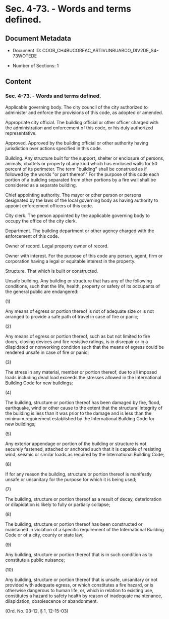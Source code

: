 # Sec. 4-73. - Words and terms defined.

## Document Metadata

- Document ID: COOR_CH4BUCOREAC_ARTIVUNBUABCO_DIV2DE_S4-73WOTEDE

- Number of Sections: 1


## Content

### Sec. 4-73. - Words and terms defined.

Applicable governing body. The city council of the city authorized to administer and enforce the provisions
of this code, as adopted or amended.


Appropriate city official. The building official or other officer charged with the administration and enforcement
of this code, or his duly authorized representative.


Approved. Approved by the building official or other authority having jurisdiction over actions
specified in this code.


Building. Any structure built for the support, shelter or enclosure of persons, animals, chattels
or property of any kind which has enclosed walls for 50 percent of its perimeter.
The term "building" shall be construed as if followed by the words "or part thereof."
For the purpose of this code each portion of a building separated from other portions
by a fire wall shall be considered as a separate building.


Chief appointing authority. The mayor or other person or persons designated by the laws of the local governing
body as having authority to appoint enforcement officers of this code.


City clerk. The person appointed by the applicable governing body to occupy the office of the
city clerk.


Department. The building department or other agency charged with the enforcement of this code.


Owner of record. Legal property owner of record.


Owner with interest. For the purpose of this code any person, agent, firm or corporation having a legal
or equitable interest in the property.


Structure. That which is built or constructed.


Unsafe building. Any building or structure that has any of the following conditions, such that the
life, health, property or safety of its occupants of the general public are endangered:



(1)


Any means of egress or portion thereof is not of adequate size or is not arranged
to provide a safe path of travel in case of fire or panic;


(2)


Any means of egress or portion thereof, such as but not limited to fire doors, closing
devices and fire resistive ratings, is in disrepair or in a dilapidated or nonworking
condition such that the means of egress could be rendered unsafe in case of fire or
panic;


(3)


The stress in any material, member or portion thereof, due to all imposed loads including
dead load exceeds the stresses allowed in the International Building Code for new
buildings;


(4)


The building, structure or portion thereof has been damaged by fire, flood, earthquake,
wind or other cause to the extent that the structural integrity of the building is
less than it was prior to the damage and is less than the minimum requirement established
by the International Building Code for new buildings;


(5)


Any exterior appendage or portion of the building or structure is not securely fastened,
attached or anchored such that it is capable of resisting wind, seismic or similar
loads as required by the International Building Code;


(6)


If for any reason the building, structure or portion thereof is manifestly unsafe
or unsanitary for the purpose for which it is being used;


(7)


The building, structure or portion thereof as a result of decay, deterioration or
dilapidation is likely to fully or partially collapse;


(8)


The building, structure or portion thereof has been constructed or maintained in violation
of a specific requirement of the International Building Code or of a city, county
or state law;


(9)


Any building, structure or portion thereof that is in such condition as to constitute
a public nuisance;


(10)


Any building, structure or portion thereof that is unsafe, unsanitary or not provided
with adequate egress, or which constitutes a fire hazard, or is otherwise dangerous
to human life, or, which in relation to existing use, constitutes a hazard to safety
health by reason of inadequate maintenance, dilapidation, obsolescence or abandonment.


(Ord. No. 03-12, § 1, 12-15-03)

